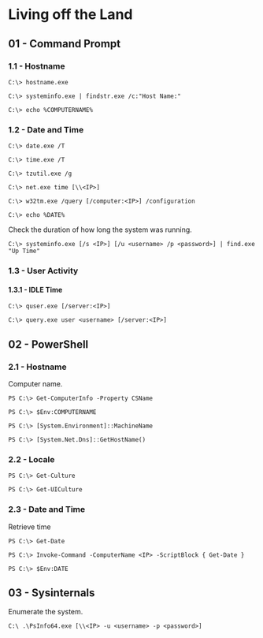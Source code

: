 # Living off the Land

## 01 - Command Prompt

### 1.1 - Hostname

```
C:\> hostname.exe

C:\> systeminfo.exe | findstr.exe /c:"Host Name:"

C:\> echo %COMPUTERNAME%
```

### 1.2 - Date and Time

```
C:\> date.exe /T

C:\> time.exe /T

C:\> tzutil.exe /g

C:\> net.exe time [\\<IP>]

C:\> w32tm.exe /query [/computer:<IP>] /configuration

C:\> echo %DATE%
```

Check the duration of how long the system was running.

```
C:\> systeminfo.exe [/s <IP>] [/u <username> /p <password>] | find.exe "Up Time"
```

### 1.3 - User Activity

#### 1.3.1 - IDLE Time

```
C:\> quser.exe [/server:<IP>]

C:\> query.exe user <username> [/server:<IP>]
```

## 02 - PowerShell

### 2.1 - Hostname

Computer name.

```
PS C:\> Get-ComputerInfo -Property CSName

PS C:\> $Env:COMPUTERNAME

PS C:\> [System.Environment]::MachineName

PS C:\> [System.Net.Dns]::GetHostName()
```

### 2.2 - Locale

```
PS C:\> Get-Culture

PS C:\> Get-UICulture
```

### 2.3 - Date and Time

Retrieve time

```
PS C:\> Get-Date

PS C:\> Invoke-Command -ComputerName <IP> -ScriptBlock { Get-Date }

PS C:\> $Env:DATE
```

## 03 - Sysinternals

Enumerate the system.

```
C:\ .\PsInfo64.exe [\\<IP> -u <username> -p <password>]
```